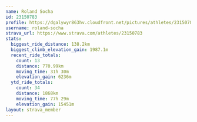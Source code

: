 ```yaml
---
name: Roland Socha
id: 23150783
profile: https://dgalywyr863hv.cloudfront.net/pictures/athletes/23150783/14745672/4/large.jpg
username: roland-socha
strava_url: https://www.strava.com/athletes/23150783
stats:
  biggest_ride_distance: 138.2km
  biggest_climb_elevation_gain: 1987.1m
  recent_ride_totals:
    count: 13
    distance: 770.99km
    moving_time: 31h 30m
    elevation_gain: 6236m
  ytd_ride_totals:
    count: 34
    distance: 1868km
    moving_time: 77h 29m
    elevation_gain: 15451m
layout: strava_member
--- 
```

